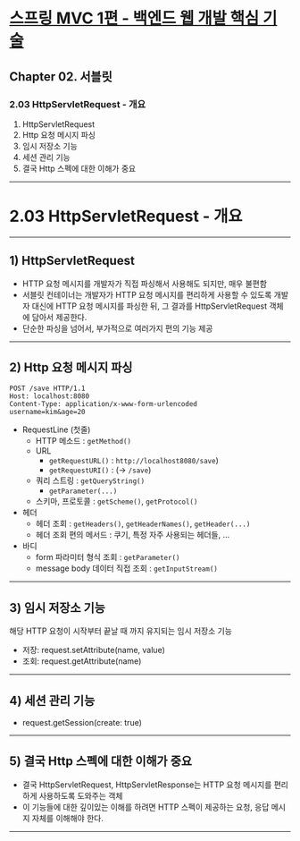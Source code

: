# <a href = "../README.md" target="_blank">스프링 MVC 1편 - 백엔드 웹 개발 핵심 기술</a>
## Chapter 02. 서블릿
### 2.03 HttpServletRequest - 개요
1) HttpServletRequest
2) Http 요청 메시지 파싱
3) 임시 저장소 기능
4) 세션 관리 기능
5) 결국 Http 스펙에 대한 이해가 중요

---

# 2.03 HttpServletRequest - 개요

---

## 1) HttpServletRequest
- HTTP 요청 메시지를 개발자가 직접 파싱해서 사용해도 되지만, 매우 불편함
- 서블릿 컨테이너는 개발자가 HTTP 요청 메시지를 편리하게 사용할 수 있도록 개발자 대신에 HTTP 요청 메시지를 파싱한 뒤, 그 결과를 HttpServletRequest 객체에 담아서 제공한다.
- 단순한 파싱을 넘어서, 부가적으로 여러가지 편의 기능 제공

---

## 2) Http 요청 메시지 파싱
```http request
POST /save HTTP/1.1
Host: localhost:8080
Content-Type: application/x-www-form-urlencoded
username=kim&age=20
```
- RequestLine (첫줄)
  - HTTP 메소드 : `getMethod()`
  - URL
    - `getRequestURL()` : `http://localhost8080/save`)
    - `getRequestURI()` : (-> `/save`)
  - 쿼리 스트링 : `getQueryString()`
    - `getParameter(...)`
  - 스키마, 프로토콜 : `getScheme()`, `getProtocol()`
- 헤더 
  - 헤더 조회 : `getHeaders()`, `getHeaderNames()`, `getHeader(...)`
  - 헤더 조회 편의 메서드 : 쿠기, 특정 자주 사용되는 헤더들, ...
- 바디
  - form 파라미터 형식 조회 : `getParameter()`
  - message body 데이터 직접 조회 : `getInputStream()`

---

## 3) 임시 저장소 기능
해당 HTTP 요청이 시작부터 끝날 때 까지 유지되는 임시 저장소 기능
- 저장: request.setAttribute(name, value)
- 조회: request.getAttribute(name)

---

## 4) 세션 관리 기능
- request.getSession(create: true)

---

## 5) 결국 Http 스펙에 대한 이해가 중요
- 결국 HttpServletRequest, HttpServletResponse는 HTTP 요청 메시지를 편리하게 사용하도록 도와주는 객체
- 이 기능들에 대한 깊이있는 이해를 하려면 HTTP 스펙이 제공하는 요청, 응답 메시지 자체를 이해해야 한다.

---
